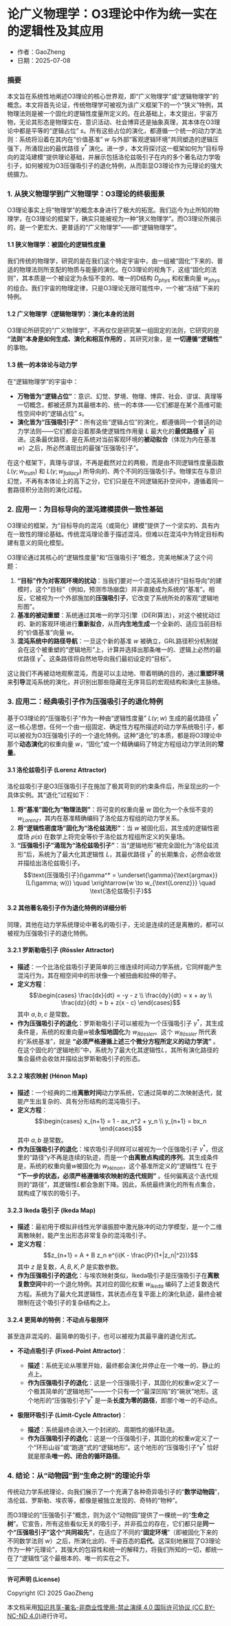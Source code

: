 # **论广义物理学：O3理论中作为统一实在的逻辑性及其应用**

- 作者：GaoZheng
- 日期：2025-07-08

### 摘要

本文旨在系统性地阐述O3理论的核心世界观，即“广义物理学”或“逻辑物理学”的概念。本文将首先论证，传统物理学可被视为该广义框架下的一个“狭义”特例，其物理法则是被一个固化的逻辑性度量所定义的。在此基础上，本文提出，宇宙万物，无论其形态是物理实在、意识活动、社会博弈还是抽象真理，其本体在O3理论中都是平等的“逻辑占位” $s$。所有这些占位的演化，都遵循一个统一的动力学法则：系统将沿着在其内在“价值基准” $w$ 与外部“客观逻辑环境”共同塑造的逻辑压强下，所涌现出的最优路径 $γ^*$ 演化。进一步，本文将探讨这一框架如何为“目标导向的混沌建模”提供理论基础，并展示包括洛伦兹吸引子在内的多个著名动力学吸引子，如何被视为O3压强吸引子的退化特例，从而彰显O3理论作为元理论的强大统摄力。

### 1. 从狭义物理学到广义物理学：O3理论的终极图景

O3理论事实上将“物理学”的概念本身进行了极大的拓宽。我们迄今为止所知的物理学，在O3理论的框架下，确实只能被视为一种“狭义物理学”。而O3理论所揭示的，是一个更宏大、更普适的“广义物理学”——即“逻辑物理学”。

#### 1.1 狭义物理学：被固化的逻辑性度量

我们传统的物理学，研究的是在我们这个特定宇宙中，由一组被“固化”下来的、普适的物理法则所支配的物质与能量的演化。在O3理论的视角下，这组“固化的法则”，其本质是一个被设定为永恒不变的、唯一的D结构 $D_{phys}$ 和权重向量 $w_{phys}$ 的组合。我们宇宙的物理定律，只是O3理论无限可能性中，一个被“冻结”下来的特例。

#### 1.2 广义物理学（逻辑物理学）：演化本身的法则

O3理论所研究的“广义物理学”，不再仅仅是研究某一组固定的法则，它研究的是 **“法则”本身是如何生成、演化和相互作用的** 。其研究对象，是 **一切遵循“逻辑性”** 的事物。

#### 1.3 统一的本体论与动力学

在“逻辑物理学”的宇宙中：

*   **万物皆为“逻辑占位”**：意识、幻觉、梦境、物理、博弈、社会、谬误、真理等一切概念，都被还原为其最根本的、统一的本体——它们都是在某个高维可能性空间中的“逻辑占位” $s$。
*   **演化皆为“压强吸引子”**：所有这些“逻辑占位”的演化，都遵循同一个普适的动力学法则——它们都会沿着那条使逻辑性作用量 $L$ 最大化的**最优路径 $γ^*$** 前进。这条最优路径，是在系统对当前客观环境的**被动拟合**（体现为内在基准 $w$）之后，所必然涌现出的最强“压强吸引子”。

在这个框架下，真理与谬误，不再是截然对立的两极，而是由不同逻辑性度量函数 $L(\gamma; w_{truth})$ 和 $L(\gamma; w_{fallacy})$ 所导向的、两个不同的压强吸引子。物理实在与意识幻觉，不再有本体论上的高下之分，它们只是在不同逻辑拓扑空间中，遵循着同一套路径积分法则的演化过程。

### 2. 应用一：为目标导向的混沌建模提供一致性基础

O3理论的框架，为“目标导向的混沌（或简化）建模”提供了一个坚实的、具有内在一致性的理论基础。传统混沌理论善于描述混沌，但难以在混沌中为特定目标构建有意义的简化模型。

O3理论通过其核心的“逻辑性度量”和“压强吸引子”概念，完美地解决了这个问题：

1.  **“目标”作为对客观环境的扰动**：当我们要对一个混沌系统进行“目标导向”的建模时，这个“目标”（例如，预测市场崩盘）并非直接成为系统的“基准”。相反，它被视为一个外部施加的**压强吸引子**，它改变了系统所处的客观“逻辑地形图”。
2.  **基准的被动重塑**：系统通过其唯一的学习引擎（DERI算法），对这个被扰动过的、新的客观环境进行**重新拟合**，从而**内生地生成**一个全新的、适应当前目标的“价值基准”向量 $w$。
3.  **混沌系统中的路径导航**：一旦这个新的基准 $w$ 被确立，GRL路径积分机制就会在这个被重塑的“逻辑地形”上，计算并选择出那条唯一的、逻辑上必然的最优路径 $γ^*$。这条路径将自然地导向我们最初设定的“目标”。

这让我们不再被动地观察混沌，而是可以主动地、带着明确的目的，通过**重塑环境**来**引导**混沌系统的演化，并识别出那些隐藏在无序背后的宏观结构和演化主脉络。

### 3. 应用二：经典吸引子作为压强吸引子的退化特例

基于O3理论的“压强吸引子”作为一种由“逻辑性度量” $L(\gamma; w)$ 生成的最优路径 $γ^*$ 这一核心思想，任何一个由一组固定、确定性方程所描述的动力学系统吸引子，都可以被视为O3压强吸引子的一个退化特例。这种“退化”的本质，都是将O3理论中那个**动态演化**的权重向量 $w$，“固化”成一个精确编码了特定方程组动力学法则的**常量**。

#### 3.1 洛伦兹吸引子 (Lorenz Attractor)

洛伦兹吸引子是O3压强吸引子在施加了极其苛刻的约束条件后，所呈现出的一个具体实例。其“退化”过程如下：
1.  **将“基准”固化为“物理法则”**：将可变的权重向量 $w$ 固化为一个永恒不变的 $w_{Lorenz}$，其内在基准精确编码了洛伦兹方程组的动力学关系。
2.  **将“逻辑性密度场”固化为“洛伦兹流形”**：当 $w$ 被固化后，其生成的逻辑性密度场 $ρ(s)$ 在数学上将完全等价于洛伦兹方程组所定义的矢量场。
3.  **“压强吸引子”涌现为“洛伦兹吸引子”**：当“逻辑地形”被完全固化为“洛伦兹流形”后，系统为了最大化其逻辑性 $L$，其最优路径 $γ^*$ 的长期集合，必然会收敛并描绘出洛伦兹吸引子。
    $$\text{压强吸引子}(\gamma^* = \underset{\gamma}{\text{argmax}}(L(\gamma; w))) \quad \xrightarrow{w \to w_{\text{Lorenz}}} \quad \text{洛伦兹吸引子}$$

#### 3.2 其他著名吸引子作为退化特例的详细分析

同理，其他在动力学系统理论中著名的吸引子，无论是连续的还是离散的，都可以被视为压强吸引子的退化特例。

#### 3.2.1 罗斯勒吸引子 (Rössler Attractor)

*   **描述**：一个比洛伦兹吸引子更简单的三维连续时间动力学系统，它同样能产生混沌行为，其在相空间中的形状像一个被扭曲和拉伸的带子。
*   **定义方程**：
    $$\begin{cases} \frac{dx}{dt} = -y - z \\ \frac{dy}{dt} = x + ay \\ \frac{dz}{dt} = b + z(x - c) \end{cases}$$
    其中 $a, b, c$ 是常数。
*   **作为压强吸引子的退化**：罗斯勒吸引子可以被视为一个压强吸引子 $γ^*$，其生成条件是，系统的权重向量$w$被**永恒地固化**为 $w_{Rössler}$。这个 $w_{Rössler}$ 所代表的“系统基准”，就是 **“必须严格遵循上述三个微分方程所定义的动力学流”** 。在这个固化的“逻辑地形”中，系统为了最大化其逻辑性$L$，其所有演化路径的集合最终会收敛并描绘出罗斯勒吸引子的形态。

#### 3.2.2 埃农映射 (Hénon Map)

*   **描述**：一个经典的二维**离散时间**动力学系统，它通过简单的二次映射迭代，就能产生出复杂的、具有分形结构的混沌吸引子。
*   **定义方程**：
    $$\begin{cases} x_{n+1} = 1 - ax_n^2 + y_n \\ y_{n+1} = bx_n \end{cases}$$
    其中 $a, b$ 是常数。
*   **作为压强吸引子的退化**：埃农吸引子同样可以被视为一个压强吸引子 $γ^*$，但这里的“路径”$γ$不再是连续的轨迹，而是一个**由离散点构成的序列**。其生成条件是，系统的权重向量$w$被固化为 $w_{Hénon}$，这个基准所定义的“逻辑性”$L$ 在于 **“下一步的状态，必须严格遵循埃农映射的迭代规则”** 。任何偏离这个迭代规则的“路径”，其逻辑性$L$都会急剧下降。因此，系统最终演化的所有点集合，就构成了埃农的吸引子。

#### 3.2.3 Ikeda 吸引子 (Ikeda Map)

*   **描述**：最初用于模拟非线性光学谐振腔中激光脉冲的动力学模型，是一个二维离散映射，能产生出形态非常复杂的混沌吸引子。
*   **定义方程**：
    $$z_{n+1} = A + B z_n e^{i(K - \frac{P}{1+|z_n|^2})}$$
    其中 $z$ 是复数，$A, B, K, P$ 是实数参数。
*   **作为压强吸引子的退化**：与埃农映射类似，Ikeda吸引子是压强吸引子在**离散复数空间**中的一个退化特例。其对应的固化权重 $w_{Ikeda}$ 编码了上述复数迭代方程。系统为了最大化其逻辑性，其状态点在复平面上的演化轨迹，最终会被限制在这个吸引子的复杂结构之上。

#### 3.2.4 更简单的特例：不动点与极限环

甚至连非混沌的、最简单的吸引子，也可以被视为其最平庸的退化形式。

*   **不动点吸引子 (Fixed-Point Attractor)**：
    *   **描述**：系统无论从哪里开始，最终都会演化并停止在一个唯一的、静止的点上。
    *   **作为压强吸引子的退化**：这是一个压强吸引子，其固化的权重$w$定义了一个极其简单的“逻辑地形”——一个只有一个“最深凹陷”的“碗状”地形。这个地形的“压强吸引子”$γ^*$ 是一条**长度为零的路径**，即那个唯一的不动点。

*   **极限环吸引子 (Limit-Cycle Attractor)**：
    *   **描述**：系统最终会进入一个封闭的、周期性的循环轨道。
    *   **作为压强吸引子的退化**：这是一个压强吸引子，其固化的权重$w$定义了一个“环形山谷”或“跑道”式的“逻辑地形”。这个地形的“压强吸引子”$γ^*$ 恰好就是那条**唯一的、闭合的循环路径**。

### 4. 结论：从“动物园”到“生命之树”的理论升华

传统动力学系统理论，向我们展示了一个充满了各种奇异吸引子的“**数学动物园**”，洛伦兹、罗斯勒、埃农等，都像是被独立发现的、奇特的“物种”。

而O3理论的“压强吸引子”概念，则为这个“动物园”提供了一棵统一的“**生命之树**”。它宣告，所有这些看似无关的吸引子，并非孤立的存在，它们都只是**同一个“压强吸引子”这个“共同祖先”**，在适应了不同的“**固定环境**”（即被固化下来的不同数学法则 $w$）之后，所演化出的、千姿百态的**后代**。这深刻地展现了O3理论作为一种“元理论”，其强大的包容性和统一的解释力，将我们所知的一切，都统一在了“逻辑性”这个最根本的、唯一的实在之下。

---

**许可声明 (License)**

Copyright (C) 2025 GaoZheng 

本文档采用[知识共享-署名-非商业性使用-禁止演绎 4.0 国际许可协议 (CC BY-NC-ND 4.0)](https://creativecommons.org/licenses/by-nc-nd/4.0/deed.zh-Hans)进行许可。
